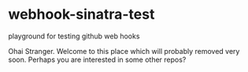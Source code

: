 # webhook-sinatra-test

playground for testing github web hooks

Ohai Stranger. Welcome to this place which will probably removed very soon. Perhaps you are interested in some other repos?
